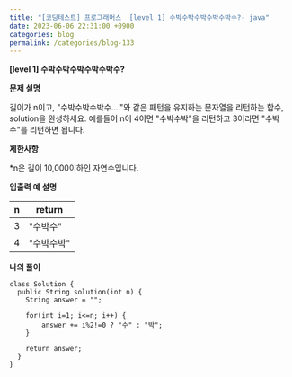 ```yaml
---
title: "[코딩테스트] 프로그래머스  [level 1] 수박수박수박수박수박수?- java"
date: 2023-06-06 22:31:00 +0900
categories: blog
permalink: /categories/blog-133
---
```



**[level 1] 수박수박수박수박수박수?**



**문제 설명**

길이가 n이고, "수박수박수박수...."와 같은 패턴을 유지하는 문자열을 리턴하는 함수, solution을 완성하세요. 예를들어 n이 4이면 "수박수박"을 리턴하고 3이라면 "수박수"를 리턴하면 됩니다.


**제한사항**

*n은 길이 10,000이하인 자연수입니다.

**입출력 예 설명**

|n|	return|
|---|---|
|3|	"수박수"|
|4|	"수박수박"|



**나의 풀이**

```
class Solution {
  public String solution(int n) {
    String answer = "";
 
    for(int i=1; i<=n; i++) {
    	answer += i%2!=0 ? "수" : "박";
    }
 
    return answer;
  }
}
```


